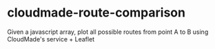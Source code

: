 cloudmade-route-comparison
==========================

Given a javascript array, plot all possible routes from point A to B using CloudMade's service + Leaflet
